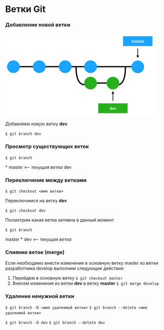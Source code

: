# Ветки Git

### Добавление новой ветки 

<img src=".gitbook\assets\img-03-vetki.png" alt="Ветки" style="zoom:50%;" />

Добавляем новую ветку **dev**

`$ git branch dev`

### Просмотр существующих веток

`$ git branch`

\* master    _<-- текущая ветка_
   dev

### Переключение между ветками

`$ git checkout <имя ветки>`

Переключимся на ветку **dev**

`$ git checkout dev`

Посмотрим какая ветка активна в данный момент

`$ git branch`

   master
\* dev       _<-- текущая ветка_

### Слияние веток (merge)

Если необходимо внести изменения в основную ветку master из ветки разработчика develop выполним следующие действия:

1. Перейдем в основную ветку
   `$ git checkout master`
2. Внесем изменения из ветки **dev** в ветку **master**
   `$ git merge develop`

### Удаление ненужной ветки

`$ git branch -D <имя удаляемой ветки>`
`$ git branch --delete <имя удаляемой ветки>`

`$ git branch -D dev`
`$ git branch --delete dev`
